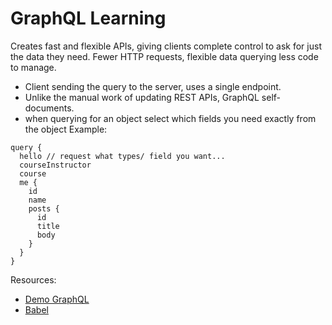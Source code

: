# GraphQL Learning

Creates fast and flexible APIs, giving clients complete control to ask for just the data they need.
Fewer HTTP requests, flexible data querying less code to manage.

- Client sending the query to the server, uses a single endpoint.
- Unlike the manual work of updating REST APIs, GraphQL self-documents.
- when querying for an object select which fields you need exactly from the object
Example:

```
query {
  hello // request what types/ field you want...
  courseInstructor
  course
  me {
    id
    name
    posts {
      id
      title
      body
    }
  }
}
```


Resources:
- [Demo GraphQL](https://graphql-demo.mead.io)
- [Babel](babeljs.io)

